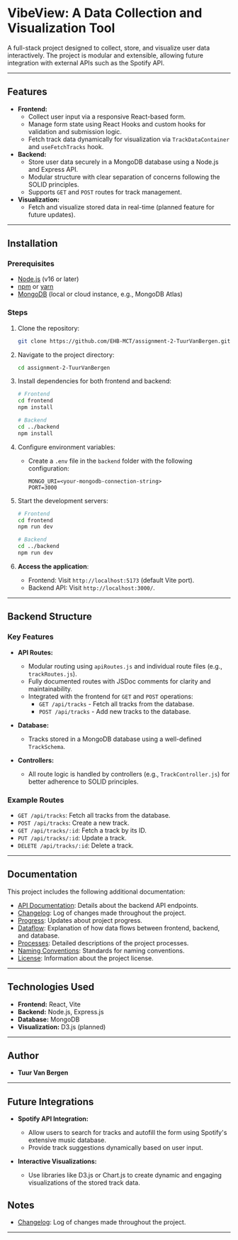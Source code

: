 # VibeView: A Data Collection and Visualization Tool

A full-stack project designed to collect, store, and visualize user data interactively. The project is modular and extensible, allowing future integration with external APIs such as the Spotify API.

---

## Features

- **Frontend:**
  - Collect user input via a responsive React-based form.
  - Manage form state using React Hooks and custom hooks for validation and submission logic.
  - Fetch track data dynamically for visualization via `TrackDataContainer` and `useFetchTracks` hook.
- **Backend:**
  - Store user data securely in a MongoDB database using a Node.js and Express API.
  - Modular structure with clear separation of concerns following the SOLID principles.
  - Supports `GET` and `POST` routes for track management.
- **Visualization:**
  - Fetch and visualize stored data in real-time (planned feature for future updates).

---

## Installation

### Prerequisites

- [Node.js](https://nodejs.org/) (v16 or later)
- [npm](https://www.npmjs.com/) or [yarn](https://yarnpkg.com/)
- [MongoDB](https://www.mongodb.com/) (local or cloud instance, e.g., MongoDB Atlas)

### Steps

1. Clone the repository:

   ```bash
   git clone https://github.com/EHB-MCT/assignment-2-TuurVanBergen.git
   ```

2. Navigate to the project directory:

   ```bash
   cd assignment-2-TuurVanBergen
   ```

3. Install dependencies for both frontend and backend:

   ```bash
   # Frontend
   cd frontend
   npm install

   # Backend
   cd ../backend
   npm install
   ```

4. Configure environment variables:

   - Create a `.env` file in the `backend` folder with the following configuration:
     ```env
     MONGO_URI=<your-mongodb-connection-string>
     PORT=3000
     ```

5. Start the development servers:

   ```bash
   # Frontend
   cd frontend
   npm run dev

   # Backend
   cd ../backend
   npm run dev
   ```

6. **Access the application**:
   - Frontend: Visit `http://localhost:5173` (default Vite port).
   - Backend API: Visit `http://localhost:3000/`.

---

## Backend Structure

### Key Features

- **API Routes:**

  - Modular routing using `apiRoutes.js` and individual route files (e.g., `trackRoutes.js`).
  - Fully documented routes with JSDoc comments for clarity and maintainability.
  - Integrated with the frontend for `GET` and `POST` operations:
    - `GET /api/tracks` - Fetch all tracks from the database.
    - `POST /api/tracks` - Add new tracks to the database.

- **Database:**

  - Tracks stored in a MongoDB database using a well-defined `TrackSchema`.

- **Controllers:**
  - All route logic is handled by controllers (e.g., `TrackController.js`) for better adherence to SOLID principles.

### Example Routes

- `GET /api/tracks`: Fetch all tracks from the database.
- `POST /api/tracks`: Create a new track.
- `GET /api/tracks/:id`: Fetch a track by its ID.
- `PUT /api/tracks/:id`: Update a track.
- `DELETE /api/tracks/:id`: Delete a track.

---

## Documentation

This project includes the following additional documentation:

- [API Documentation](./docs/API_DOCUMENTATION.md): Details about the backend API endpoints.
- [Changelog](./docs/CHANGELOG.md): Log of changes made throughout the project.
- [Progress](./docs/PROGRESS.md): Updates about project progress.
- [Dataflow](./docs/DATAFLOW.md): Explanation of how data flows between frontend, backend, and database.
- [Processes](./docs/PROCESSES.md): Detailed descriptions of the project processes.
- [Naming Conventions](./docs/NAMING_CONVENTIONS.md): Standards for naming conventions.
- [License](LICENSE): Information about the project license.

---

## Technologies Used

- **Frontend:** React, Vite
- **Backend:** Node.js, Express.js
- **Database:** MongoDB
- **Visualization:** D3.js (planned)

---

## Author

- **Tuur Van Bergen**

---

## Future Integrations

- **Spotify API Integration:**

  - Allow users to search for tracks and autofill the form using Spotify's extensive music database.
  - Provide track suggestions dynamically based on user input.

- **Interactive Visualizations:**
  - Use libraries like D3.js or Chart.js to create dynamic and engaging visualizations of the stored track data.

## Notes

- [Changelog](./docs/CHANGELOG.md): Log of changes made throughout the project.

---
